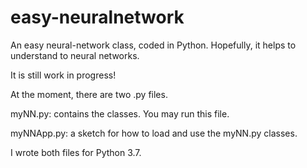 # easy-neuralnetwork
An easy neural-network class, coded in Python. Hopefully, it helps to understand to neural networks.

It is still work in progress! 

At the moment, there are two .py files. 

myNN.py: contains the classes. You may run this file.

myNNApp.py: a sketch for how to load and use the myNN.py classes.

I wrote both files for Python 3.7.

